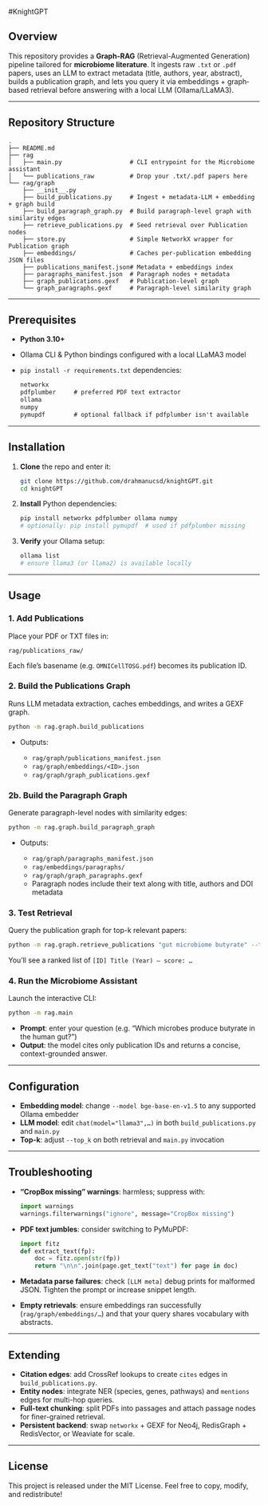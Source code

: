 #KnightGPT
## Overview

This repository provides a **Graph-RAG** (Retrieval-Augmented Generation) pipeline tailored for **microbiome literature**. It ingests raw `.txt` or `.pdf` papers, uses an LLM to extract metadata (title, authors, year, abstract), builds a publication graph, and lets you query it via embeddings + graph‐based retrieval before answering with a local LLM (Ollama/LLaMA3).

---

## Repository Structure

```
.
├── README.md
├── rag
│   ├── main.py                   # CLI entrypoint for the Microbiome assistant
│   └── publications_raw          # Drop your .txt/.pdf papers here
└── rag/graph
    ├── __init__.py
    ├── build_publications.py     # Ingest + metadata‐LLM + embedding + graph build
    ├── build_paragraph_graph.py  # Build paragraph-level graph with similarity edges
    ├── retrieve_publications.py  # Seed retrieval over Publication nodes
    ├── store.py                  # Simple NetworkX wrapper for Publication graph
    ├── embeddings/               # Caches per‐publication embedding JSON files
    ├── publications_manifest.json# Metadata + embeddings index
    ├── paragraphs_manifest.json  # Paragraph nodes + metadata
    ├── graph_publications.gexf   # Publication-level graph
    └── graph_paragraphs.gexf     # Paragraph-level similarity graph
```

---

## Prerequisites

* **Python 3.10+**
* Ollama CLI & Python bindings configured with a local LLaMA3 model
* `pip install -r requirements.txt` dependencies:

  ```txt
  networkx
  pdfplumber     # preferred PDF text extractor
  ollama
  numpy
  pymupdf        # optional fallback if pdfplumber isn't available
  ```

---

## Installation

1. **Clone** the repo and enter it:

   ```bash
   git clone https://github.com/drahmanucsd/knightGPT.git
   cd knightGPT
   ```

2. **Install** Python dependencies:

   ```bash
   pip install networkx pdfplumber ollama numpy
   # optionally: pip install pymupdf  # used if pdfplumber missing
   ```

3. **Verify** your Ollama setup:

   ```bash
   ollama list
   # ensure llama3 (or llama2) is available locally
   ```

---

## Usage

### 1. Add Publications

Place your PDF or TXT files in:

```
rag/publications_raw/
```

Each file’s basename (e.g. `OMNICellTOSG.pdf`) becomes its publication ID.

### 2. Build the Publications Graph

Runs LLM metadata extraction, caches embeddings, and writes a GEXF graph.

```bash
python -m rag.graph.build_publications
```

* Outputs:

  * `rag/graph/publications_manifest.json`
  * `rag/graph/embeddings/<ID>.json`
  * `rag/graph/graph_publications.gexf`

### 2b. Build the Paragraph Graph

Generate paragraph-level nodes with similarity edges:

```bash
python -m rag.graph.build_paragraph_graph
```

* Outputs:

  * `rag/graph/paragraphs_manifest.json`
  * `rag/embeddings/paragraphs/`
  * `rag/graph/graph_paragraphs.gexf`
  * Paragraph nodes include their text along with title, authors and DOI metadata

### 3. Test Retrieval

Query the publication graph for top-k relevant papers:

```bash
python -m rag.graph.retrieve_publications "gut microbiome butyrate" --top_k 3
```

You’ll see a ranked list of `[ID] Title (Year) — score: …`

### 4. Run the Microbiome Assistant

Launch the interactive CLI:

```bash
python -m rag.main
```

* **Prompt**: enter your question (e.g. “Which microbes produce butyrate in the human gut?”)
* **Output**: the model cites only publication IDs and returns a concise, context-grounded answer.

---

## Configuration

* **Embedding model**: change `--model bge-base-en-v1.5` to any supported Ollama embedder
* **LLM model**: edit `chat(model="llama3",…)` in both `build_publications.py` and `main.py`
* **Top-k**: adjust `--top_k` on both retrieval and `main.py` invocation

---

## Troubleshooting

* **“CropBox missing” warnings**: harmless; suppress with:

  ```python
  import warnings
  warnings.filterwarnings("ignore", message="CropBox missing")
  ```

* **PDF text jumbles**: consider switching to PyMuPDF:

  ```python
  import fitz
  def extract_text(fp):
      doc = fitz.open(str(fp))
      return "\n\n".join(page.get_text("text") for page in doc)
  ```

* **Metadata parse failures**: check `[LLM meta]` debug prints for malformed JSON. Tighten the prompt or increase snippet length.

* **Empty retrievals**: ensure embeddings ran successfully (`rag/graph/embeddings/…`) and that your query shares vocabulary with abstracts.

---

## Extending

* **Citation edges**: add CrossRef lookups to create `cites` edges in `build_publications.py`.
* **Entity nodes**: integrate NER (species, genes, pathways) and `mentions` edges for multi-hop queries.
* **Full-text chunking**: split PDFs into passages and attach passage nodes for finer-grained retrieval.
* **Persistent backend**: swap `networkx` + GEXF for Neo4j, RedisGraph + RedisVector, or Weaviate for scale.

---

## License

This project is released under the MIT License. Feel free to copy, modify, and redistribute!
